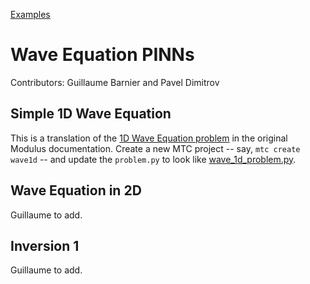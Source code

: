 [Examples](../index.md)

# Wave Equation PINNs
Contributors: Guillaume Barnier and Pavel Dimitrov


## Simple 1D Wave Equation

This is a translation of the [1D Wave Equation problem](https://docs.nvidia.com/deeplearning/modulus/user_guide/foundational/1d_wave_equation.html) in the original Modulus documentation.
Create a new MTC project -- say, `mtc create wave1d` -- and update the `problem.py` to look like [wave_1d_problem.py](wave_1d_problem.py).

## Wave Equation in 2D

Guillaume to add.

## Inversion 1

Guillaume to add.